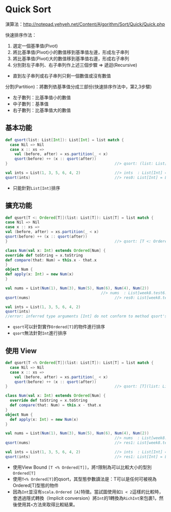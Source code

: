 # Quick Sort

演算法：http://notepad.yehyeh.net/Content/Algorithm/Sort/Quick/Quick.php

快速排序作法：

1. 選定一個基準值(Pivot)
2. 將比基準值(Pivot)小的數值移到基準值左邊，形成左子串列
3. 將比基準值(Pivot)大的數值移到基準值右邊，形成右子串列
4. 分別對左子串列、右子串列作上述三個步驟 ⇒ 遞迴(Recursive)
  - 直到左子串列或右子串列只剩一個數值或沒有數值

分割(Partition)：將數列依基準值分成三部份(快速排序作法中，第2,3步驟)

- 左子數列：比基準值小的數值
- 中子數列：基準值
- 右子數列：比基準值大的數值

## 基本功能

```scala
def qsort(list: List[Int]): List[Int] = list match {
  case Nil => Nil
  case x :: xs =>
    val (before, after) = xs.partition(_ < x)
    qsort(before) ++ (x :: qsort(after))
}                                               //> qsort: (list: List[Int])List[Int]

val ints = List(1, 3, 5, 6, 4, 2)               //> ints  : List[Int] = List(1, 3, 5, 6, 4, 2)
qsort(ints)                                     //> res0: List[Int] = List(1, 2, 3, 4, 5, 6)
```
- 只能針對`List[Int]`排序


## 擴充功能

```scala
def qsort[T <: Ordered[T]](list: List[T]): List[T] = list match {
case Nil => Nil
case x :: xs =>
val (before, after) = xs.partition(_ < x)
qsort(before) ++ (x :: qsort(after))
}                                               //> qsort: [T <: Ordered[T]](list: List[T])List[T]

class Num(val x: Int) extends Ordered[Num] {
override def toString = x.toString
def compare(that: Num) = this.x - that.x
}
object Num {
def apply(x: Int) = new Num(x)
}

val nums = List(Num(1), Num(3), Num(5), Num(6), Num(4), Num(2))
                                          //> nums  : List[week8.test6.Num] = List(1, 3, 5, 6, 4, 2)
qsort(nums)                                     //> res0: List[week8.test6.Num] = List(1, 2, 3, 4, 5, 6)

val ints = List(1, 3, 5, 6, 4, 2)
qsort(ints)
//error: inferred type arguments [Int] do not conform to method qsort's type parameter bounds [T <: Ordered[T]]
```
- `qsort`可以針對實作`Ordered[T]`的物件進行排序
- `qsort`無法針對`Int`進行排序

## 使用 View


```scala
def qsort[T <% Ordered[T]](list: List[T]): List[T] = list match {
  case Nil => Nil
  case x :: xs =>
    val (before, after) = xs.partition(_ < x)
    qsort(before) ++ (x :: qsort(after))
}                                               //> qsort: [T](list: List[T])(implicit evidence$1: T => Ordered[T])List[T]

class Num(val x: Int) extends Ordered[Num] {
  override def toString = x.toString
  def compare(that: Num) = this.x - that.x
}
object Num {
  def apply(x: Int) = new Num(x)
}

val nums = List(Num(1), Num(3), Num(5), Num(6), Num(4), Num(2))
                                                //> nums  : List[week8.test6.Num] = List(1, 3, 5, 6, 4, 2)
qsort(nums)                                     //> res1: List[week8.test6.Num] = List(1, 2, 3, 4, 5, 6)

val ints = List(1, 3, 5, 6, 4, 2)               //> ints  : List[Int] = List(1, 3, 5, 6, 4, 2)
qsort(ints)                                     //> res1: List[Int] = List(1, 2, 3, 4, 5, 6)
```
- 使用View Bound ```[T <% Ordered[T]]```，將```T```限制為可以比較大小的型別```Ordered[T]```
- 使用`T<% Ordered[T]`的qsort，其型態參數讀法是：T可以是任何可被視為Ordered[T]型態的物件
- 因為`Int`並沒有`scala.Ordered [A]`特徵。當試圖使用如`1 < 2`這樣的比較時，會透過隱式轉換（Implicit conversion）將`Int`的1轉換為`RichInt`來包裹1，然後使用其`<`方法來取得比較結果。

